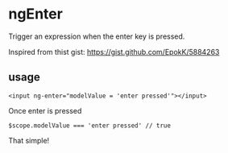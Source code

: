 ngEnter
=======

Trigger an expression when the enter key is pressed.

Inspired from thist gist: https://gist.github.com/EpokK/5884263

usage
-----

```
<input ng-enter="modelValue = 'enter pressed'"></input>
```

Once enter is pressed

```
$scope.modelValue === 'enter pressed' // true
```

That simple!
